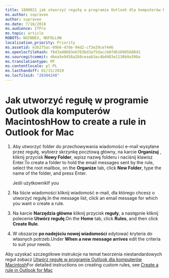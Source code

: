 ```yaml
---
title: 1800021 jak utworzyć regułę w programie Outlook dla komputerów Mac
ms.author: supravee
author: supravee
ms.date: 7/16/2018
ms.audience: ITPro
ms.topic: article
ROBOTS: NOINDEX, NOFOLLOW
localization_priority: Priority
ms.assetid: e3b275ac-09b6-47de-94d2-cf3e29cef446
ms.openlocfilehash: f843ad8683eb763bd3a75daccb8fdb18985688d1
ms.sourcegitcommit: d6ea5e9458a2b8ceaab3ac4bd483e1130b9a398a
ms.translationtype: MT
ms.contentlocale: pl-PL
ms.lasthandoff: 01/15/2019
ms.locfileid: "28304248"
---
```

# <a name="how-to-create-a-rule-in-outlook-for-mac"></a><span data-ttu-id="c91b5-102">Jak utworzyć regułę w programie Outlook dla komputerów Macintosh</span><span class="sxs-lookup"><span data-stu-id="c91b5-102">How to create a rule in Outlook for Mac</span></span>

1. <span data-ttu-id="c91b5-103">Aby utworzyć folder do przechowywania wiadomości e-mail wysyłane przez regułę, wybierz skrzynkę pocztową główny, na karcie **Organizuj** , kliknij przycisk **Nowy Folder**, wpisz nazwę folderu i naciśnij klawisz Enter.</span><span class="sxs-lookup"><span data-stu-id="c91b5-103">To create a folder to hold the email messages sent by the rule, select the root mailbox, on the **Organize** tab, click **New Folder**, type the name of the folder, and press Enter.</span></span>
    
    <span data-ttu-id="c91b5-104">Jeśli użytkownik</span><span class="sxs-lookup"><span data-stu-id="c91b5-104">If you</span></span> 
    
2. <span data-ttu-id="c91b5-105">Na liście wiadomości kliknij wiadomość e-mail, dla którego chcesz o utworzyć regułę.</span><span class="sxs-lookup"><span data-stu-id="c91b5-105">In the message list, click an email message for which you want o create a rule.</span></span>
    
3. <span data-ttu-id="c91b5-106">Na karcie **Narzędzia główne** kliknij przycisk **reguły**, a następnie kliknij polecenie **Utwórz regułę**.</span><span class="sxs-lookup"><span data-stu-id="c91b5-106">On the **Home** tab, click **Rules**, and then click **Create Rule**.</span></span>
    
4. <span data-ttu-id="c91b5-107">W obszarze **po nadejściu nowej wiadomości** edytować kryteria do własnych potrzeb.</span><span class="sxs-lookup"><span data-stu-id="c91b5-107">Under **When a new message arrives** edit the criteria to suit your needs.</span></span> 
    
<span data-ttu-id="c91b5-108">Aby uzyskać szczegółowe instrukcje na temat tworzenia niestandardowych reguł zobacz [Utwórz regułę w programie Outlook dla komputerów Macintosh](https://aka.ms/AA1uy0v)</span><span class="sxs-lookup"><span data-stu-id="c91b5-108">For detailed instructions on creating custom rules, see [Create a rule in Outlook for Mac](https://aka.ms/AA1uy0v)</span></span>
  

